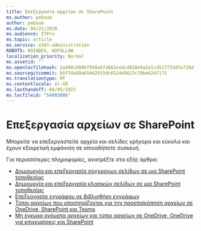 ```yaml
---
title: Επεξεργασία αρχείων σε SharePoint
ms.author: pebaum
author: pebaum
ms.date: 04/21/2020
ms.audience: ITPro
ms.topic: article
ms.service: o365-administration
ROBOTS: NOINDEX, NOFOLLOW
localization_priority: Normal
ms.assetid: ''
ms.openlocfilehash: 2ad98cb08bf930a5fa663cedcd028e9a2a1cd517f33dfa718dfb7bbad6607d89
ms.sourcegitcommit: b5f7da89a650d2915dc652449623c78be6247175
ms.translationtype: MT
ms.contentlocale: el-GR
ms.lasthandoff: 08/05/2021
ms.locfileid: "54003686"
---
```

# <a name="editing-files-in-sharepoint"></a>Επεξεργασία αρχείων σε SharePoint

Μπορείτε να επεξεργαστείτε αρχεία και σελίδες γρήγορα και εύκολα και έχουν εξαιρετική εμφάνιση σε οποιαδήποτε συσκευή. 

Για περισσότερες πληροφορίες, ανατρέξτε στα εξής άρθρα:

- [Δημιουργία και επεξεργασία σύγχρονων σελίδων σε μια SharePoint τοποθεσίας](https://support.office.com/article/create-and-use-modern-pages-on-a-sharepoint-site-b3d46deb-27a6-4b1e-87b8-df851e503dec)
- [Δημιουργία και επεξεργασία κλασικών σελίδων σε μια SharePoint τοποθεσίας](https://support.office.com/article/create-and-edit-classic-sharepoint-pages-ee50e4a0-d0c1-48c8-86e9-d468a8b13bac)
- [Επεξεργασία εγγράφου σε βιβλιοθήκη εγγράφων](https://support.office.com/article/Edit-a-document-in-a-document-library-02d8497f-1c13-4114-949a-b8466f639b07)
- [Τύποι αρχείων που υποστηρίζονται για την προεπισκόπηση αρχείων σε OneDrive, SharePoint και Teams](https://support.office.com/article/file-types-supported-for-previewing-files-in-onedrive-sharepoint-and-teams-e054cd0f-8ef2-4ccb-937e-26e37419c5e4)
- [Μη έγκυρα ονόματα αρχείων και τύποι αρχείων σε OneDrive, OneDrive για επιχειρήσεις και SharePoint](https://support.office.com/article/Invalid-file-names-and-file-types-in-OneDrive-OneDrive-for-Business-and-SharePoint-64883a5d-228e-48f5-b3d2-eb39e07630fa)